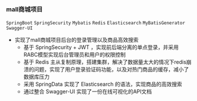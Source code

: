 ### mall商城项目
`SpringBoot` `SpringSecurity` `Mybatis` `Redis` `Elasticsearch` `MyBatisGenerator` `Swagger-UI`

- 实现了mall商城项目后台的登录管理以及商品高效搜索
  - 基于 SpringSecurity + JWT ，实现前后端分离的单点登录，并采用RABC模型实现后台管理员和用户的权限控制
  - 基于 Redis 主从复制原理，搭建集群，解决了数据量太大的情况下redis崩溃的问题，实现了用户登录验证码功能，以及对热门商品的缓存，减小了数据库压力
  - 采用 SpringData 实现了 Elasticsearch 的语法，实现商品的高效搜索 
  - 通过整合 Swagger-UI 实现了一份在线可视化的API文档
